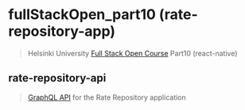 # fullStackOpen_part10 (rate-repository-app)

> Helsinki University [Full Stack Open Course](https://fullstackopen.com/en/part10) Part10 (react-native)

## rate-repository-api

> [GraphQL API](https://github.com/fullstack-hy2020/rate-repository-api) for the Rate Repository application